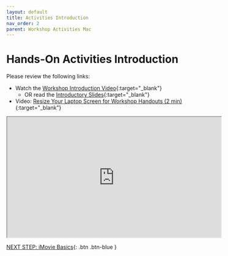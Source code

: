 ```yaml
---
layout: default
title: Activities Introduction
nav_order: 2
parent: Workshop Activities Mac
---
```

# Hands-On Activities Introduction

Please review the following links:

- Watch the [Workshop Introduction Video](https://bit.ly/3tYWPv1){:target="_blank"}
    - OR read the [Introductory Slides](http://bit.ly/dsc-imovie-openshot){:target="_blank"}
- Video: [Resize Your Laptop Screen for Workshop Handouts (2 min)](https://www.youtube.com/watch?v=Igk5hZUfzN0){:target="_blank"}

<iframe src="https://drive.google.com/file/d/1womGen8PLkVEFMfL3fgtOa9jtCqq69z4/preview" width="560" height="315" allow="autoplay"></iframe>


[NEXT STEP: iMovie Basics](imovie-basics.html){: .btn .btn-blue }
